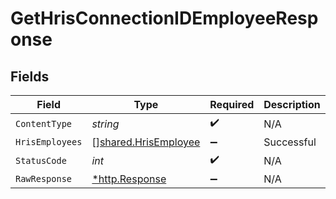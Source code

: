 # GetHrisConnectionIDEmployeeResponse


## Fields

| Field                                                        | Type                                                         | Required                                                     | Description                                                  |
| ------------------------------------------------------------ | ------------------------------------------------------------ | ------------------------------------------------------------ | ------------------------------------------------------------ |
| `ContentType`                                                | *string*                                                     | :heavy_check_mark:                                           | N/A                                                          |
| `HrisEmployees`                                              | [][shared.HrisEmployee](../../models/shared/hrisemployee.md) | :heavy_minus_sign:                                           | Successful                                                   |
| `StatusCode`                                                 | *int*                                                        | :heavy_check_mark:                                           | N/A                                                          |
| `RawResponse`                                                | [*http.Response](https://pkg.go.dev/net/http#Response)       | :heavy_minus_sign:                                           | N/A                                                          |